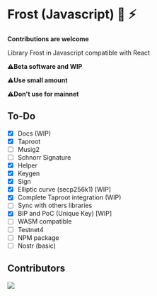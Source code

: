 # Frost (Javascript) 🔑 ⚡

**Contributions are welcome**

Library Frost in Javascript compatible with React

⚠️**Beta software and WIP**

⚠️**Use small amount**

⚠️**Don't use for mainnet**

## To-Do

- [x] Docs (WIP)
- [x] Taproot 
- [ ] Musig2
- [ ] Schnorr Signature
- [x] Helper
- [x] Keygen
- [x] Sign
- [x] Elliptic curve (secp256k1) [WIP]
- [x] Complete Taproot integration (WIP)
- [ ] Sync with others libraries
- [x] BIP and PoC (Unique Key) [WIP]
- [ ] WASM compatible
- [ ] Testnet4
- [ ] NPM package
- [ ] Nostr (basic)

## Contributors

<a align="center" href="https://github.com/FrostDevKit/javascript-frost/graphs/contributors">
  <img src="https://contrib.rocks/image?repo=FrostDevKit/javascript-frost" />
</a>
